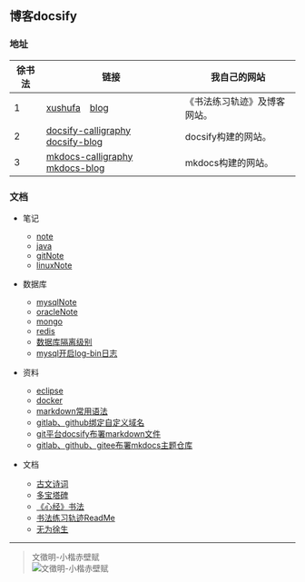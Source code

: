 
## 博客docsify

### 地址


| **徐书法** | 链接    |  我自己的网站  |
| ---  | ------------- |  ------------- |
| 1    | [xushufa]( http://xushufa.cn ) &ensp; [blog]( http://blog.xushufa.cn ) | 《书法练习轨迹》及博客网站。     |
| 2    | [docsify-calligraphy]( http://docsify-calligraphy.xushufa.cn ) &ensp; [docsify-blog]( http://docsify-blog.xushufa.cn ) | docsify构建的网站。 |
| 3    | [mkdocs-calligraphy]( http://mkdocs-calligraphy.xushufa.cn ) &ensp; [mkdocs-blog]( http://mkdocs-blog.xushufa.cn )     | mkdocs构建的网站。  |


### 文档

- 笔记
  - [note](笔记/note.md)
  - [java](笔记/java.md)
  - [gitNote](笔记/gitNote.md)
  - [linuxNote](笔记/linuxNote-x.md)

- 数据库  
  - [mysqlNote](数据库/mysqlNote.md)
  - [oracleNote](数据库/oracleNote.md)
  - [mongo](数据库/mongo.md)
  - [redis](数据库/redis.md)
  - [数据库隔离级别](数据库/数据库隔离级别.md)
  - [mysql开启log-bin日志](数据库/mysql开启log-bin日志.md)

- 资料
  - [eclipse](资料/eclipse.md)
  - [docker](资料/docker.md)
  - [markdown常用语法](资料/markdown常用语法.md)
  - [gitlab、github绑定自定义域名](资料/gitlab、github绑定自定义域名.md)
  - [git平台docsify布署markdown文件](资料/git平台docsify布署markdown文件.md)
  - [gitlab、github、gitee布署mkdocs主题仓库](资料/gitlab、github、gitee布署mkdocs主题仓库.md)
	
- 文档
  - [古文诗词](文档/古文诗词.md)
  - [多宝塔碑](文档/多宝塔碑.md)
  - [《心经》书法](文档/《心经》书法.md)
  - [书法练习轨迹ReadMe](文档/书法练习轨迹ReadMe.md)
  - [无为徐生](文档/无为徐生.md)



---
	
> 文徵明-小楷赤壁赋 <br/>
![文徵明-小楷赤壁赋]( https://xyqin.coding.net/p/my/d/imgs/git/raw/master/other/文徵明-小楷赤壁赋.jpg )

